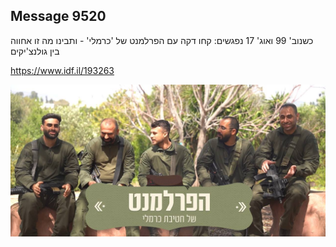 ## Message 9520

כשנוב' 99 ואוג' 17 נפגשים:
קחו דקה עם הפרלמנט של 'כרמלי' - ותבינו מה זו אחווה בין גולנצ'יקים

https://www.idf.il/193263

![Photo](./9520/9520_photo.jpg)
